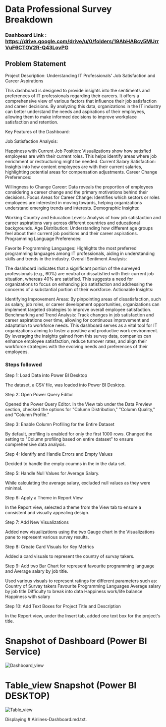 # Data Professional Survey Breakdown

### Dashboard Link : https://drive.google.com/drive/u/0/folders/19AbHABcy5MUrrVuF6CTOV2R-Q43LovPG

## Problem Statement

Project Description: Understanding IT Professionals' Job Satisfaction and Career Aspirations

This dashboard is designed to provide insights into the sentiments and preferences of IT professionals regarding their careers. It offers a comprehensive view of various factors that influence their job satisfaction and career decisions. By analyzing this data, organizations in the IT industry can better understand the needs and aspirations of their employees, allowing them to make informed decisions to improve workplace satisfaction and retention.

Key Features of the Dashboard:

Job Satisfaction Analysis:

Happiness with Current Job Position: Visualizations show how satisfied employees are with their current roles. This helps identify areas where job enrichment or restructuring might be needed.
Current Salary Satisfaction: Insights into how content employees are with their current salaries, highlighting potential areas for compensation adjustments.
Career Change Preferences:

Willingness to Change Career: Data reveals the proportion of employees considering a career change and the primary motivations behind their decisions.
Focus Areas for Career Change: Identifies which sectors or roles employees are interested in moving towards, helping organizations understand emerging trends and interests.
Demographic Insights:

Working Country and Education Levels: Analysis of how job satisfaction and career aspirations vary across different countries and educational backgrounds.
Age Distribution: Understanding how different age groups feel about their current job positions and their career aspirations.
Programming Language Preferences:

Favorite Programming Languages: Highlights the most preferred programming languages among IT professionals, aiding in understanding skills and trends in the industry.
Overall Sentiment Analysis:

The dashboard indicates that a significant portion of the surveyed professionals (e.g., 60%) are neutral or dissatisfied with their current job situation, whereas 40% are satisfied. This suggests a need for organizations to focus on enhancing job satisfaction and addressing the concerns of a substantial portion of their workforce.
Actionable Insights:

Identifying Improvement Areas: By pinpointing areas of dissatisfaction, such as salary, job roles, or career development opportunities, organizations can implement targeted strategies to improve overall employee satisfaction.
Benchmarking and Trend Analysis: Track changes in job satisfaction and career aspirations over time, allowing for continuous improvement and adaptation to workforce needs.
This dashboard serves as a vital tool for IT organizations aiming to foster a positive and productive work environment. By leveraging the insights gained from this survey data, companies can enhance employee satisfaction, reduce turnover rates, and align their workforce strategies with the evolving needs and preferences of their employees.


### Steps followed 

Step 1: Load Data into Power BI Desktop

The dataset, a CSV file, was loaded into Power BI Desktop.

Step 2: Open Power Query Editor

Opened the Power Query Editor.
In the View tab under the Data Preview section, checked the options for "Column Distribution," "Column Quality," and "Column Profile."

Step 3: Enable Column Profiling for the Entire Dataset

By default, profiling is enabled for only the first 1000 rows. Changed the setting to "Column profiling based on entire dataset" to ensure comprehensive data analysis.

Step 4: Identify and Handle Errors and Empty Values

Decided to handle the empty coumns in the in the data set.

Step 5: Handle Null Values for Average Salary.

While calculating the average salary, excluded null values as they were minimal.

Step 6: Apply a Theme in Report View

In the Report view, selected a theme from the View tab to ensure a consistent and visually appealing design.

Step 7: Add New Visualizations

Added new visualizations using the two Gauge chart in the Visualizations pane to represent various survey results.

Step 8: Create Card Visuals for Key Metrics

Added a card visuals to represent the country of survay takers.

Step 9: Add two Bar Chart for represent favourite programming language and Average salary by job title.

Used various visuals to represent ratings for different parameters such as:
Country of Survay takers
Favourite Programming Languages
Average salary by job title
Difficulty to break into data
Happiness work/life balance
Happiness with salary

Step 10: Add Text Boxes for Project Title and Description

In the Report view, under the Insert tab, added one text box
for the project's title.

        

# Snapshot of Dashboard (Power BI Service)

![Dashboard_view](https://drive.google.com/drive/u/0/folders/19AbHABcy5MUrrVuF6CTOV2R-Q43LovPG)

 
 # Table_view Snapshot (Power BI DESKTOP)

 
![Table_view](https://drive.google.com/drive/u/0/folders/1BRoBeAgoaukx3wjfxgTPSI4ab89IlROC)

Displaying # Airlines-Dashboard.md.txt.
